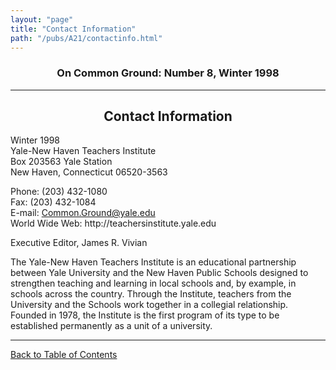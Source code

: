 ```yaml
---
layout: "page"
title: "Contact Information"
path: "/pubs/A21/contactinfo.html"
---
```

<main>
<h3 align="CENTER">On Common Ground: Number 8, Winter 1998</h3>
<hr/>
<h2 align="CENTER">Contact Information</h2>
<p>Winter 1998<br/>
Yale-New Haven Teachers Institute<br/>
Box 203563 Yale Station<br/>
New Haven, Connecticut 06520-3563</p>
<p>Phone:  (203) 432-1080<br/>
Fax:  (203) 432-1084<br/>
E-mail:  <a href="emailto:Common.Ground@yale.edu">Common.Ground@yale.edu</a><br/>
World Wide Web:  http://teachersinstitute.yale.edu</p>
<p>Executive Editor, James R. Vivian</p>
<p>The Yale-New Haven Teachers Institute is an educational partnership between Yale University and the New Haven Public Schools designed to strengthen teaching and learning in local schools and, by example, in schools across the country. Through the Institute, teachers from the University and the Schools work together in a collegial relationship. Founded in 1978, the Institute is the first program of its type to be established permanently as a unit of a university.</p>
<hr/>
<p><a href=".\">Back to Table of Contents</a></p>
</main>